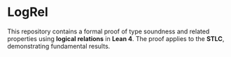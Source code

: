# LogRel
This repository contains a formal proof of type soundness and related properties using **logical relations** in **Lean 4**. The proof applies to the **STLC**, demonstrating fundamental results.
